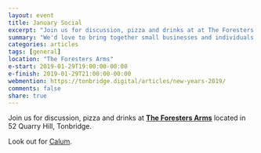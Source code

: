 ```yaml
---
layout: event
title: January Social
excerpt: "Join us for discussion, pizza and drinks at at The Foresters Arms."
summary: "We'd love to bring together small businesses and individuals throughout Tonbridge looking to chat about all aspects of their digital strategy. Whether you're working in technology, the Web or a complete novice/outsider looking for advice then please come along."
categories: articles
tags: [general]
location: "The Foresters Arms"
e-start: 2019-01-29T19:00:00-00:00
e-finish: 2019-01-29T21:00:00-00:00
webmention: https://tonbridge.digital/articles/new-years-2019/
comments: false
share: true
---
```

Join us for discussion, pizza and drinks at **[The Foresters Arms](http://thenelsonarms.com/)** located in 52 Quarry Hill, Tonbridge.

Look out for [Calum](https://calumryan.com).
